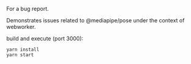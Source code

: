 For a bug report.

Demonstrates issues related to @mediapipe/pose under the context of webworker.

build and execute (port 3000):
```
yarn install
yarn start
```
